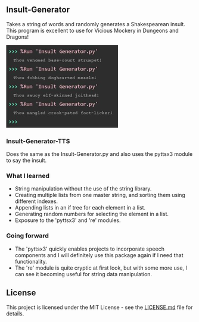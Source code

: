 ## Insult-Generator
Takes a string of words and randomly generates a Shakespearean insult. This program is excellent to use for Vicious Mockery in Dungeons and Dragons!

![ScreenShot](https://github.com/zmiddle/Insult-Generator/blob/master/Insult%20Output.JPG)

### Insult-Generator-TTS
Does the same as the Insult-Generator.py and also uses the pyttsx3 module to say the insult.

### What I learned
* String manipulation without the use of the string library.
* Creating multiple lists from one master string, and sorting them using different indexes.
* Appending lists in an if tree for each element in a list.
* Generating random numbers for selecting the element in a list.
* Exposure to the 'pyttsx3' and 're' modules.

### Going forward
* The 'pyttsx3' quickly enables projects to incorporate speech components and I will definitely use this package again if I need that functionality.
* The 're' module is quite cryptic at first look, but with some more use, I can see it becoming useful for string data manipulation.

## License
This project is licensed under the MIT License - see the [LICENSE.md](LICENSE.md) file for details.
